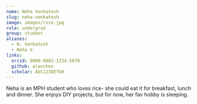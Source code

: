 ```yaml
---
name: Neha Venkatesh
slug: neha-venkatesh
image: images/rice.jpg
role: undergrad
group: student
aliases:
  - N. Venkatesh
  - Neha V.
links:
  orcid: 0000-0002-1234-5678
  github: alexchen
  scholar: AbC123DEfGH
---
```



Neha is an MPH student who loves rice- she could eat it for breakfast, lunch and dinner. She enjoys DIY projects, but for now, her fav hobby is sleeping.  
